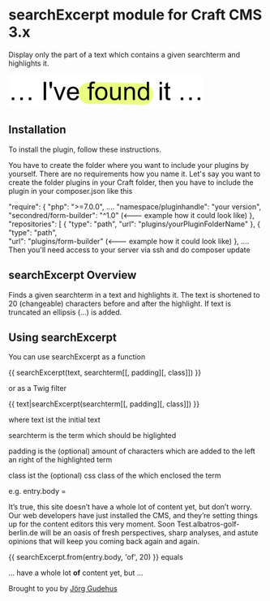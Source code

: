# searchExcerpt module for Craft CMS 3.x

Display only the part of a text which contains a given searchterm and highlights it.

![Screenshot](resources/screenshots/plugin_logo.png)

## Installation

To install the plugin, follow these instructions.

You have to create the folder where you want to include your plugins by yourself. There are no requirements how you name it. Let's say you want to create the folder plugins in your Craft folder, then you have to include the plugin in your composer.json like this

"require": {
   "php": ">=7.0.0",
   ....
   "namespace/pluginhandle": "your version",
   "secondred/form-builder": "^1.0" (<--- example how it could look like)
},
"repositories": [
{
  "type": "path",
  "url": "plugins/yourPluginFolderName"
},
{
  "type": "path",   
  "url": "plugins/form-builder" (<--- example how it could look like)
},
....
Then you'll need access to your server via ssh and do composer update


## searchExcerpt Overview

Finds a given searchterm in a text and highlights it. The text is shortened to 20 (changeable) characters before and after the highlight. If text is truncated an ellipsis (…) is added. 

## Using searchExcerpt

You can use searchExcerpt as a function

{{ searchExcerpt(text, searchterm[[, padding][, class]]) }}

or as a Twig filter

{{ text|searchExcerpt(searchterm[[, padding][, class]]) }}

where text ist the initial text

searchterm is the term which should be higlighted

padding is the (optional) amount of characters which are added to the left an right of the highlighted term

class ist the (optional) css class of the <span> which enclosed the term
	
e.g. entry.body =

It’s true, this site doesn’t have a whole lot of content yet, but don’t worry. Our web developers have just installed the CMS, and they’re setting things up for the content editors this very moment. Soon Test.albatros-golf-berlin.de will be an oasis of fresh perspectives, sharp analyses, and astute opinions that will keep you coming back again and again.

{{ searchExcerpt.from(entry.body, 'of', 20) }} equals

… have a whole lot **of** content yet, but …


Brought to you by [Jörg Gudehus](http://joerggudehus.de)

